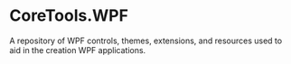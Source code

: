# CoreTools.WPF
A repository of WPF controls, themes, extensions, and resources used to aid in the creation WPF applications. 
